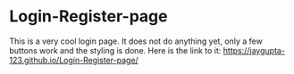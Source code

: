 # Login-Register-page
This is a very cool login page. It does not do anything yet, only a few buttons work and the styling is done. Here is the link to it: https://jaygupta-123.github.io/Login-Register-page/
